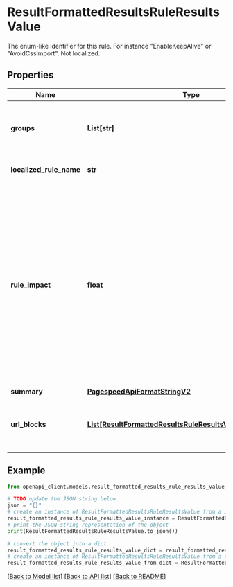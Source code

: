 # ResultFormattedResultsRuleResultsValue

The enum-like identifier for this rule. For instance \"EnableKeepAlive\" or \"AvoidCssImport\". Not localized.

## Properties

Name | Type | Description | Notes
------------ | ------------- | ------------- | -------------
**groups** | **List[str]** | List of rule groups that this rule belongs to. Each entry in the list is one of \&quot;SPEED\&quot; or \&quot;USABILITY\&quot;. | [optional] 
**localized_rule_name** | **str** | Localized name of the rule, intended for presentation to a user. | [optional] 
**rule_impact** | **float** | The impact (unbounded floating point value) that implementing the suggestions for this rule would have on making the page faster. Impact is comparable between rules to determine which rule&#39;s suggestions would have a higher or lower impact on making a page faster. For instance, if enabling compression would save 1MB, while optimizing images would save 500kB, the enable compression rule would have 2x the impact of the image optimization rule, all other things being equal. | [optional] 
**summary** | [**PagespeedApiFormatStringV2**](PagespeedApiFormatStringV2.md) |  | [optional] 
**url_blocks** | [**List[ResultFormattedResultsRuleResultsValueUrlBlocksInner]**](ResultFormattedResultsRuleResultsValueUrlBlocksInner.md) | List of blocks of URLs. Each block may contain a heading and a list of URLs. Each URL may optionally include additional details. | [optional] 

## Example

```python
from openapi_client.models.result_formatted_results_rule_results_value import ResultFormattedResultsRuleResultsValue

# TODO update the JSON string below
json = "{}"
# create an instance of ResultFormattedResultsRuleResultsValue from a JSON string
result_formatted_results_rule_results_value_instance = ResultFormattedResultsRuleResultsValue.from_json(json)
# print the JSON string representation of the object
print(ResultFormattedResultsRuleResultsValue.to_json())

# convert the object into a dict
result_formatted_results_rule_results_value_dict = result_formatted_results_rule_results_value_instance.to_dict()
# create an instance of ResultFormattedResultsRuleResultsValue from a dict
result_formatted_results_rule_results_value_from_dict = ResultFormattedResultsRuleResultsValue.from_dict(result_formatted_results_rule_results_value_dict)
```
[[Back to Model list]](../README.md#documentation-for-models) [[Back to API list]](../README.md#documentation-for-api-endpoints) [[Back to README]](../README.md)


